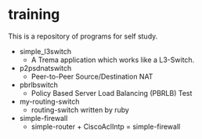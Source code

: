 training
========
This is a repository of programs for self study.

* simple_l3switch
  * A Trema application which works like a L3-Switch.
* p2psdnatswitch
  * Peer-to-Peer Source/Destination NAT
* pbrlbswitch
  * Policy Based Server Load Balancing (PBRLB) Test
* my-routing-switch
  * routing-switch written by ruby
* simple-firewall
  * simple-router + CiscoAclIntp = simple-firewall
